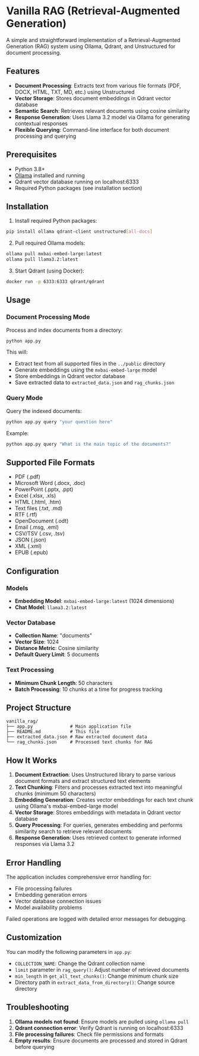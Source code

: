 # Vanilla RAG (Retrieval-Augmented Generation)

A simple and straightforward implementation of a Retrieval-Augmented Generation (RAG) system using Ollama, Qdrant, and Unstructured for document processing.

## Features

- **Document Processing**: Extracts text from various file formats (PDF, DOCX, HTML, TXT, MD, etc.) using Unstructured
- **Vector Storage**: Stores document embeddings in Qdrant vector database
- **Semantic Search**: Retrieves relevant documents using cosine similarity
- **Response Generation**: Uses Llama 3.2 model via Ollama for generating contextual responses
- **Flexible Querying**: Command-line interface for both document processing and querying

## Prerequisites

- Python 3.8+
- [Ollama](https://ollama.ai/) installed and running
- Qdrant vector database running on localhost:6333
- Required Python packages (see installation section)

## Installation

1. Install required Python packages:
```bash
pip install ollama qdrant-client unstructured[all-docs]
```

2. Pull required Ollama models:
```bash
ollama pull mxbai-embed-large:latest
ollama pull llama3.2:latest
```

3. Start Qdrant (using Docker):
```bash
docker run -p 6333:6333 qdrant/qdrant
```

## Usage

### Document Processing Mode

Process and index documents from a directory:

```bash
python app.py
```

This will:
- Extract text from all supported files in the `../public` directory
- Generate embeddings using the `mxbai-embed-large` model
- Store embeddings in Qdrant vector database
- Save extracted data to `extracted_data.json` and `rag_chunks.json`

### Query Mode

Query the indexed documents:

```bash
python app.py query "your question here"
```

Example:
```bash
python app.py query "What is the main topic of the documents?"
```

## Supported File Formats

- PDF (.pdf)
- Microsoft Word (.docx, .doc)
- PowerPoint (.pptx, .ppt)
- Excel (.xlsx, .xls)
- HTML (.html, .htm)
- Text files (.txt, .md)
- RTF (.rtf)
- OpenDocument (.odt)
- Email (.msg, .eml)
- CSV/TSV (.csv, .tsv)
- JSON (.json)
- XML (.xml)
- EPUB (.epub)

## Configuration

### Models
- **Embedding Model**: `mxbai-embed-large:latest` (1024 dimensions)
- **Chat Model**: `llama3.2:latest`

### Vector Database
- **Collection Name**: "documents"
- **Vector Size**: 1024
- **Distance Metric**: Cosine similarity
- **Default Query Limit**: 5 documents

### Text Processing
- **Minimum Chunk Length**: 50 characters
- **Batch Processing**: 10 chunks at a time for progress tracking

## Project Structure

```
vanilla_rag/
├── app.py              # Main application file
├── README.md           # This file
├── extracted_data.json # Raw extracted document data
└── rag_chunks.json     # Processed text chunks for RAG
```

## How It Works

1. **Document Extraction**: Uses Unstructured library to parse various document formats and extract structured text elements
2. **Text Chunking**: Filters and processes extracted text into meaningful chunks (minimum 50 characters)
3. **Embedding Generation**: Creates vector embeddings for each text chunk using Ollama's mxbai-embed-large model
4. **Vector Storage**: Stores embeddings with metadata in Qdrant vector database
5. **Query Processing**: For queries, generates embedding and performs similarity search to retrieve relevant documents
6. **Response Generation**: Uses retrieved context to generate informed responses via Llama 3.2

## Error Handling

The application includes comprehensive error handling for:
- File processing failures
- Embedding generation errors
- Vector database connection issues
- Model availability problems

Failed operations are logged with detailed error messages for debugging.

## Customization

You can modify the following parameters in `app.py`:
- `COLLECTION_NAME`: Change the Qdrant collection name
- `limit` parameter in `rag_query()`: Adjust number of retrieved documents
- `min_length` in `get_all_text_chunks()`: Change minimum chunk size
- Directory path in `extract_data_from_directory()`: Change source directory

## Troubleshooting

1. **Ollama models not found**: Ensure models are pulled using `ollama pull`
2. **Qdrant connection error**: Verify Qdrant is running on localhost:6333
3. **File processing failures**: Check file permissions and formats
4. **Empty results**: Ensure documents are processed and stored in Qdrant before querying